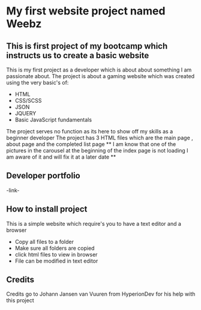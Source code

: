 # My first website project named Weebz

## This is first project of my bootcamp which instructs us to create a basic website
This is my first project as a developer which is about about something I am passionate about. The project is about a gaming website which was created using the very basic's of:
+ HTML
+ CSS/SCSS
+ JSON
+ JQUERY
+ Basic JavaScript fundamentals

The project serves no function as its here to show off my skills as a beginner developer
The project has 3 HTML files which are the main page , about page and the completed list page
** I am know that one of the pictures in the carousel at the beginning of the index page is not loading I am aware of it and will fix it at a later date **

## Developer portfolio
-link-

## How to install project
This is a simple website which require's you to have a text editor and a browser
+ Copy all files to a folder
+ Make sure all folders are copied
+ click html files to view in browser
+ File can be modified in text editor

## Credits
Credits go to Johann Jansen van Vuuren from HyperionDev for his help with this project
